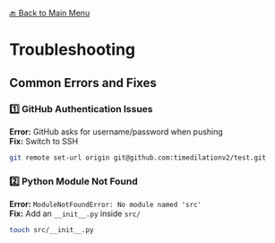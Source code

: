 [🔙 Back to Main Menu](../../README.md)

# Troubleshooting

## Common Errors and Fixes  

### 1️⃣ GitHub Authentication Issues  
**Error:** GitHub asks for username/password when pushing  
**Fix:** Switch to SSH  
```bash
git remote set-url origin git@github.com:timedilationv2/test.git
```

### 2️⃣ Python Module Not Found  
**Error:** `ModuleNotFoundError: No module named 'src'`  
**Fix:** Add an `__init__.py` inside `src/`  
```bash
touch src/__init__.py
```

